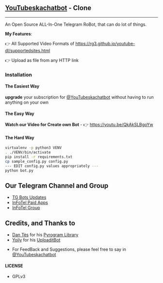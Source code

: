 ## [YouTubeskachatbot](https://telegram.dog/YouTubeskachatbot) - Clone
---

An Open Source ALL-In-One Telegram RoBot, that can do lot of things.

**My Features**:

👉 All Supported Video Formats of https://rg3.github.io/youtube-dl/supportedsites.html

👉 Upload as file from any HTTP link

### Installation

#### The Easiest Way

**upgrade** your subscription for [@YouTubeskachatbot](https://telegram.dog/YouTubeskachatbot) without having to run anything on your own

#### The Easy Way

**Watch our Video for Create own Bot** - 👉 https://youtu.be/QkAkSLBgoYw

#### The Hard Way

```sh
virtualenv -p python3 VENV
. ./VENV/bin/activate
pip install -r requirements.txt
cp sample_config.py config.py
--- EDIT config.py values appropriately ---
python bot.py
```
## Our Telegram Channel and Group

* [TG Bots Updates](https://telegram.dog/YouTubeskachatbot)
* [InFoTel Paid Apps](https://telegram.dog/YouTubeskachatbot)
* [InFoTel Group](https://telegram.dog/YouTubeskachatbot)

## Credits, and Thanks to

* [Dan Tès](https://telegram.dog/YouTubeskachatbot) for his [Pyrogram Library](https://github.com/pyrogram/pyrogram)
* [Yoily](https://telegram.dog/YouTubeskachatbot) for his [UploaditBot](https://telegram.dog/YouTubeskachatbot)

- For FeedBack and Suggestions, please feel free to say in [@YouTubeskachatbot](https://telegram.dog/ThankTelegram)

#### LICENSE
- GPLv3
